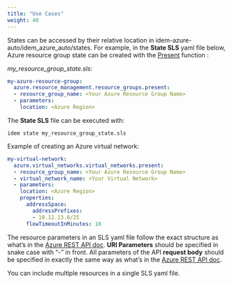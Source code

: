 ```yaml
---
title: "Use Cases"
weight: 40
---
```


States can be accessed by their relative location in idem-azure-auto/idem_azure_auto/states. 
For example, in the <b>State SLS</b> yaml file below, Azure resource group state can be created with the [Present](/Getting-Started/Basic-Commands/) function :

<i>my_resource_group_state.sls:</i>

```yaml
my-azure-resource-group:
  azure.resource_management.resource_groups.present:
  - resource_group_name: <Your Azure Resource Group Name>
  - parameters:
    location: <Azure Region>
```
The <b>State SLS</b> file can be executed with: 

```shell
idem state my_resource_group_state.sls
```

Example of creating an Azure virtual network:
```yaml
my-virtual-network:
  azure.virtual_networks.virtual_networks.present:
  - resource_group_name: <Your Azure Resource Group Name>
  - virtual_network_name: <Your Virtual Network>
  - parameters:
    location: <Azure Region>
    properties:
      addressSpace:
        addressPrefixes:
        - 10.12.13.0/25
      flowTimeoutInMinutes: 10
```
The resource parameters in an SLS yaml file follow the exact structure as what’s in the [Azure REST API doc](https://docs.microsoft.com/en-us/rest/api/azure/).
<b>URI Parameters</b> should be specified in snake case with “-” in front. All parameters of the API <b>request body</b> should be specified in exactly the same way as what’s in the [Azure REST API doc](https://docs.microsoft.com/en-us/rest/api/azure/).

 You can include multiple resources in a single SLS yaml file.